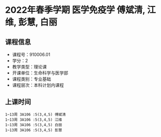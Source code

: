 # 2022年春季学期 医学免疫学 傅斌清, 江维, 彭慧, 白丽






## 课程信息

- 课程号：910006.01
- 学分：2
- 教学类型：理论课
- 开课单位：生命科学与医学部
- 课程类别：专业基础
- 课程层次：本科计划内课程

## 上课时间

```
1~13周 3A106 :5(3,4,5) 傅斌清
1~13周 3A106 :5(3,4,5) 江维
1~13周 3A106 :5(3,4,5) 白丽
1~13周 3A106 :5(3,4,5) 彭慧
```

